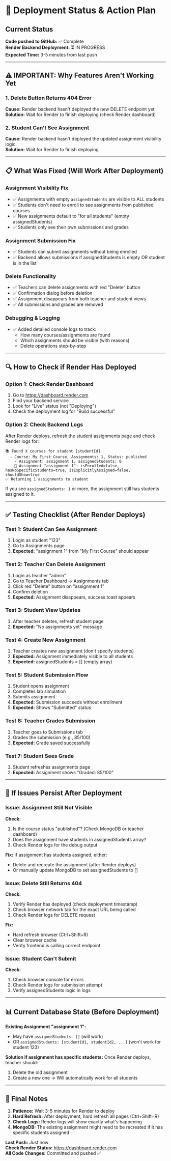 # 🚀 Deployment Status & Action Plan

## Current Status
**Code pushed to GitHub:** ✅ Complete  
**Render Backend Deployment:** ⏳ IN PROGRESS  
**Expected Time:** 3-5 minutes from last push

---

## ⚠️ IMPORTANT: Why Features Aren't Working Yet

### 1. **Delete Button Returns 404 Error**
**Cause:** Render backend hasn't deployed the new DELETE endpoint yet  
**Solution:** Wait for Render to finish deploying (check Render dashboard)

### 2. **Student Can't See Assignment**
**Cause:** Render backend hasn't deployed the updated assignment visibility logic  
**Solution:** Wait for Render to finish deploying

---

## 📋 What Was Fixed (Will Work After Deployment)

### Assignment Visibility Fix
- ✅ Assignments with empty `assignedStudents` are visible to ALL students
- ✅ Students don't need to enroll to see assignments from published courses
- ✅ New assignments default to "for all students" (empty assignedStudents)
- ✅ Students only see their own submissions and grades

### Assignment Submission Fix
- ✅ Students can submit assignments without being enrolled
- ✅ Backend allows submissions if assignedStudents is empty OR student is in the list

### Delete Functionality
- ✅ Teachers can delete assignments with red "Delete" button
- ✅ Confirmation dialog before deletion
- ✅ Assignment disappears from both teacher and student views
- ✅ All submissions and grades are removed

### Debugging & Logging
- ✅ Added detailed console logs to track:
  - How many courses/assignments are found
  - Which assignments should be visible (with reasons)
  - Delete operations step-by-step

---

## 🔍 How to Check if Render Has Deployed

### Option 1: Check Render Dashboard
1. Go to https://dashboard.render.com
2. Find your backend service
3. Look for "Live" status (not "Deploying")
4. Check the deployment log for "Build successful"

### Option 2: Check Backend Logs
After Render deploys, refresh the student assignments page and check Render logs for:
```
📚 Found X courses for student [studentId]
  - Course: My First Course, Assignments: 1, Status: published
    - Assignment: assignment 1, assignedStudents: 0
    📝 Assignment "assignment 1": isEnrolled=false, hasNoSpecificStudents=true, isExplicitlyAssigned=false, shouldShow=true
✅ Returning 1 assignments to student
```

If you see `assignedStudents: 1` or more, the assignment still has students assigned to it.

---

## ✅ Testing Checklist (After Render Deploys)

### Test 1: Student Can See Assignment
1. Login as student "123"
2. Go to Assignments page
3. **Expected:** "assignment 1" from "My First Course" should appear

### Test 2: Teacher Can Delete Assignment
1. Login as teacher "admin"
2. Go to Teacher Dashboard → Assignments tab
3. Click red "Delete" button on "assignment 1"
4. Confirm deletion
5. **Expected:** Assignment disappears, success toast appears

### Test 3: Student View Updates
1. After teacher deletes, refresh student page
2. **Expected:** "No assignments yet" message

### Test 4: Create New Assignment
1. Teacher creates new assignment (don't specify students)
2. **Expected:** Assignment immediately visible to all students
3. **Expected:** assignedStudents = [] (empty array)

### Test 5: Student Submission Flow
1. Student opens assignment
2. Completes lab simulation
3. Submits assignment
4. **Expected:** Submission succeeds without enrollment
5. **Expected:** Shows "Submitted" status

### Test 6: Teacher Grades Submission
1. Teacher goes to Submissions tab
2. Grades the submission (e.g., 85/100)
3. **Expected:** Grade saved successfully

### Test 7: Student Sees Grade
1. Student refreshes assignments page
2. **Expected:** Assignment shows "Graded: 85/100"

---

## 🐛 If Issues Persist After Deployment

### Issue: Assignment Still Not Visible
**Check:**
1. Is the course status "published"? (Check MongoDB or teacher dashboard)
2. Does the assignment have students in assignedStudents array?
3. Check Render logs for the debug output

**Fix:**
If assignment has students assigned, either:
- Delete and recreate the assignment (after Render deploys)
- Or manually update MongoDB to set assignedStudents to []

### Issue: Delete Still Returns 404
**Check:**
1. Verify Render has deployed (check deployment timestamp)
2. Check browser network tab for the exact URL being called
3. Check Render logs for DELETE request

**Fix:**
- Hard refresh browser (Ctrl+Shift+R)
- Clear browser cache
- Verify frontend is calling correct endpoint

### Issue: Student Can't Submit
**Check:**
1. Check browser console for errors
2. Check Render logs for submission attempt
3. Verify assignedStudents logic in logs

---

## 📊 Current Database State (Before Deployment)

**Existing Assignment "assignment 1":**
- May have `assignedStudents: []` (will work) 
- OR `assignedStudents: [studentId1, studentId2, ...]` (won't work for student 123)

**Solution if assignment has specific students:**
Once Render deploys, teacher should:
1. Delete the old assignment
2. Create a new one → Will automatically work for all students

---

## 🎯 Final Notes

1. **Patience:** Wait 3-5 minutes for Render to deploy
2. **Hard Refresh:** After deployment, hard refresh all pages (Ctrl+Shift+R)
3. **Check Logs:** Render logs will show exactly what's happening
4. **MongoDB:** The existing assignment might need to be recreated if it has specific students assigned

**Last Push:** Just now  
**Check Render Status:** https://dashboard.render.com  
**All Code Changes:** Committed and pushed ✅
